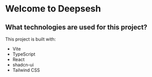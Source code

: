 # Welcome to Deepsesh

## What technologies are used for this project?

This project is built with:

- Vite
- TypeScript
- React
- shadcn-ui
- Tailwind CSS
